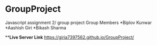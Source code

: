 # GroupProject
Javascript assignment 2/ group project
Group Members
*Biplov Kunwar
*Aashish Giri
*Bikash Sharma

****Live Server Link**
https://giria7397562.github.io/GroupProject/
